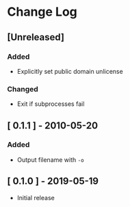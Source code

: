 # Change Log


## [Unreleased]

### Added
- Explicitly set public domain unlicense

### Changed
- Exit if subprocesses fail


## [ 0.1.1 ] - 2010-05-20

### Added
- Output filename with `-o`


## [ 0.1.0 ] - 2019-05-19
- Initial release
